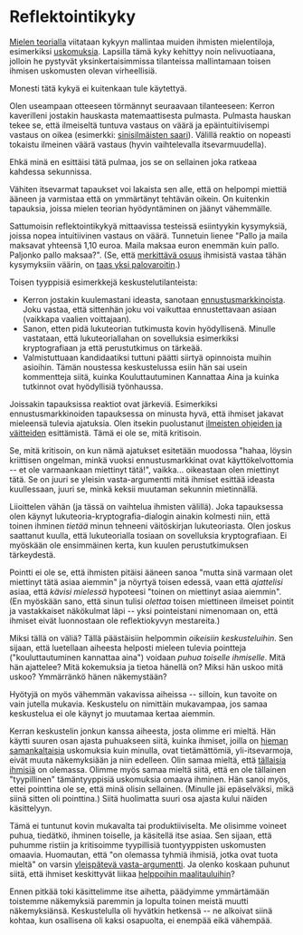 # Reflektointikyky

[Mielen teorialla](https://en.wikipedia.org/wiki/Theory_of_mind) viitataan kykyyn mallintaa muiden ihmisten mielentiloja, esimerkiksi [uskomuksia](). Lapsilla tämä kyky kehittyy noin nelivuotiaana, jolloin he pystyvät yksinkertaisimmissa tilanteissa mallintamaan toisen ihmisen uskomusten olevan virheellisiä.

Monesti tätä kykyä ei kuitenkaan tule käytettyä.

Olen useampaan otteeseen törmännyt seuraavaan tilanteeseen: Kerron kaverilleni jostakin hauskasta matemaattisesta pulmasta. Pulmasta hauskan tekee se,  että ilmeiseltä tuntuva vastaus on väärä ja epäintuitiivisempi vastaus on oikea (esimerkki: [sinisilmäisten saari]()). Välillä reaktio on nopeasti tokaistu ilmeinen väärä vastaus (hyvin vaihtelevalla itsevarmuudella).

Ehkä minä en esittäisi tätä pulmaa, jos se on sellainen joka ratkeaa kahdessa sekunnissa.

Vähiten itsevarmat tapaukset voi lakaista sen alle, että on helpompi miettiä ääneen ja varmistaa että on ymmärtänyt tehtävän oikein. On kuitenkin tapauksia, joissa mielen teorian hyödyntäminen on jäänyt vähemmälle.

Sattumoisin reflektointikykyä mittaavissa testeissä esiintyykin kysymyksiä, joissa nopea intuitiivinen vastaus on väärä. Tunnetuin lienee "Pallo ja maila maksavat yhteensä 1,10 euroa. Maila maksaa euron enemmän kuin pallo. Paljonko pallo maksaa?". (Se, että [merkittävä osuus](https://www.sciencedirect.com/science/article/pii/S0010027723000148?) ihmisistä vastaa tähän kysymyksiin väärin, on [taas yksi palovaroitin]().)

Toisen tyyppisiä esimerkkejä keskustelutilanteista:

- Kerron jostakin kuulemastani ideasta, sanotaan [ennustusmarkkinoista](). Joku vastaa, että sittenhän joku voi vaikuttaa ennustettavaan asiaan (vaikkapa vaalien voittajaan).
- Sanon, etten pidä lukuteorian tutkimusta kovin hyödyllisenä. Minulle vastataan, että lukuteoriallahan on sovelluksia esimerkiksi kryptografiaan ja että perustutkimus on tärkeää.
- Valmistuttuaan kandidaatiksi tuttuni päätti siirtyä opinnoista muihin asioihin. Tämän noustessa keskustelussa esiin hän sai usein kommentteja siitä, kuinka Kouluttautuminen Kannattaa Aina ja kuinka tutkinnot ovat hyödyllisiä työnhaussa.

Joissakin tapauksissa reaktiot ovat järkeviä. Esimerkiksi ennustusmarkkinoiden tapauksessa on minusta hyvä, että ihmiset jakavat mieleensä tulevia ajatuksia. Olen itsekin puolustanut [ilmeisten ohjeiden ja väitteiden]() esittämistä. Tämä ei ole se, mitä kritisoin.

Se, mitä kritisoin, on kun nämä ajatukset esitetään muodossa "hahaa, löysin kriittisen ongelman, minkä vuoksi ennustusmarkkinat ovat käyttökelvottomia -- et ole varmaankaan miettinyt tätä!", vaikka... oikeastaan olen miettinyt tätä. Se on juuri se yleisin vasta-argumentti mitä ihmiset esittää ideasta kuullessaan, juuri se, minkä keksii muutaman sekunnin mietinnällä.

Liioittelen vähän (ja tässä on vaihtelua ihmisten välillä). Joka tapauksessa olen käynyt lukuteoria-kryptografia-dialogin ainakin kolmesti niin, että toinen ihminen *tietää* minun tehneeni väitöskirjan lukuteoriasta. Olen joskus saattanut kuulla, että lukuteorialla tosiaan on sovelluksia kryptografiaan. Ei myöskään ole ensimmäinen kerta, kun kuulen perustutkimuksen tärkeydestä.

Pointti ei ole se, että ihmisten pitäisi ääneen sanoa "mutta sinä varmaan olet miettinyt tätä asiaa aiemmin" ja nöyrtyä toisen edessä, vaan että *ajattelisi* asiaa, että *kävisi mielessä* hypoteesi "toinen on miettinyt asiaa aiemmin". (En myöskään sano, että sinun tulisi *olettaa* toisen miettineen ilmeiset pointit ja vastakkaiset näkökulmat läpi -- yksi pointeistani nimenomaan on, että ihmiset eivät luonnostaan ole reflektiokyvyn mestareita.)

Miksi tällä on väliä? Tällä päästäisiin helpommin *oikeisiin keskusteluihin*. Sen sijaan, että luetellaan aiheesta helposti mieleen tulevia pointteja ("kouluttautuminen kannattaa aina") voidaan *puhua toiselle ihmiselle*. Mitä hän ajattelee? Mitä kokemuksia ja tietoa hänellä on? Miksi hän uskoo mitä uskoo? Ymmärränkö hänen näkemystään?

Hyötyjä on myös vähemmän vakavissa aiheissa -- silloin, kun tavoite on vain jutella mukavia. Keskustelu on nimittäin mukavampaa, jos samaa keskustelua ei ole käynyt jo muutamaa kertaa aiemmin.

Kerran keskustelin jonkun kanssa aiheesta, josta olimme eri mieltä. Hän käytti suuren osan ajasta puhuakseen siitä, kuinka ihmiset, joilla on [hieman samankaltaisia]() uskomuksia kuin minulla, ovat tietämättömiä, yli-itsevarmoja, eivät muuta näkemyksiään ja niin edelleen. Olin samaa mieltä, että [tällaisia ihmisiä]() on olemassa. Olimme myös samaa mieltä siitä, että en ole tällainen "tyypillinen" tämäntyyppisiä uskomuksia omaava ihminen. Hän sanoi myös, ettei pointtina ole se, että minä olisin sellainen. (Minulle jäi epäselväksi, mikä siinä sitten oli pointtina.) Siitä huolimatta suuri osa ajasta kului näiden käsittelyyn.

Tämä ei tuntunut kovin mukavalta tai produktiiviselta. Me olisimme voineet puhua, tiedätkö, ihminen toiselle, ja käsitellä itse asiaa. Sen sijaan, että puhumme ristiin ja kritisoimme tyypillisiä tuontyyppisten uskomusten omaavia. Huomautan, että "on olemassa tyhmiä ihmisiä, jotka ovat tuota mieltä" on varsin [yleispätevä vasta-argumentti](). Ja olenko koskaan puhunut siitä, että ihmiset keskittyvät liikaa [helppoihin maalitauluihin]()?

Ennen pitkää toki käsittelimme itse aihetta, päädyimme ymmärtämään toistemme näkemyksiä paremmin ja lopulta toinen meistä muutti näkemyksiänsä. Keskustelulla oli hyvätkin hetkensä -- ne alkoivat siinä kohtaa, kun osallisena oli kaksi osapuolta, ei enempää eikä vähempää.
